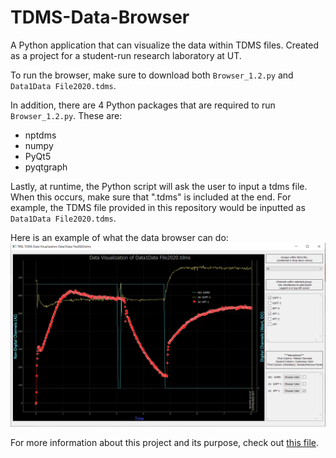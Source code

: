 # TDMS-Data-Browser
A Python application that can visualize the data within TDMS files. Created as a project for a student-run research laboratory at UT.

To run the browser, make sure to download both `Browser_1.2.py` and `Data1Data File2020.tdms`.

In addition, there are 4 Python packages that are required to run `Browser_1.2.py`. These are:
- nptdms
- numpy
- PyQt5
- pyqtgraph

Lastly, at runtime, the Python script will ask the user to input a tdms file. When this occurs, make sure
that ".tdms" is included at the end. For example, the TDMS file provided in this repository would be inputted as `Data1Data File2020.tdms`.

Here is an example of what the data browser can do:
<img src="https://github.com/andy1503hsu/TDMS-Data-Browser/blob/main/Example%20Pictures/Example%20Data%20Browser%20Picture.png" width = "900">

For more information about this project and its purpose, check out [this file](https://github.com/andy1503hsu/TDMS-Data-Browser/blob/main/About%20This%20Project.md).
